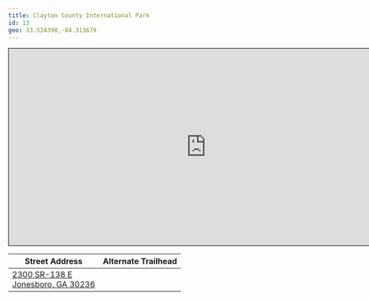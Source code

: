 ```yaml
---
title: Clayton County International Park
id: 13
geo: 33.524398,-84.313679
---
```

<iframe width="800" height="400" src="https://www.openstreetmap.org/export/embed.html?bbox=-84.31721985340118%2C33.522340906096076%2C-84.31013882160187%2C33.526455192957236&amp;layer=transportmap&amp;marker=33.524398073992565%2C-84.31367933750153" style="border: 1px solid black"></iframe>


| Street Address | Alternate Trailhead|
|----------------|--------------------|
|[2300 SR-138 E <br/> Jonesboro, GA  30236](geo:33.524398,-84.313679)|

